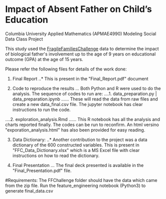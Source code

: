 # Impact of Absent Father on Child’s Education 
Columbia University Applied Mathematics (APMAE4990) Modeling Social Data Class Project

This study used the [FragileFamiliesChallenge](http://fragilefamilieschallenge.org/) data to determine the impact of biological father's involvement up to the age of 9 years on educational outcome (GPA) at the age of 15 years.

Please refer the following files for details of the work done:

1. Final Report
..* This is present in the "Final_Report.pdf" document

2. Code to reproduce the results
... Both Python and R were used to do the analysis. The sequence of codes to run are:
....1. data_preparation.py | data_preparation.ipynb
...... These will read the data from raw files and create a new data_final.csv file. The jupyter notebook has clear instructions to run the code.

....2. exploration_analysis.Rmd
...... This R notebook has all the analysis and charts reported finally. The codes can be run to reconfirm. An html versino "exporation_analysis.html" has also been provided for easy reading.

3. Data Dictionary:
..* Another contribution to the project was a data dictionary of the 600 constructed variables. This is present in "FFC_Data_Dictionary.xlsx" which is a MS Excel file with clear instructions on how to read the dictionary.

4. Final Presentation
... The final deck presented is available in the "Final_Presentation.pdf" file.

#Requirements:
The FFChallenge folder should have the data which came from the zip file. Run the feature_engineering notebook (Python3) to generate final_data.csv

